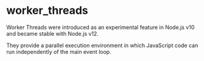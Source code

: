 # worker_threads

Worker Threads were introduced as an experimental feature in Node.js v10 and became stable with Node.js v12.

They provide a parallel execution environment in which JavaScript code can run independently of the main event loop.